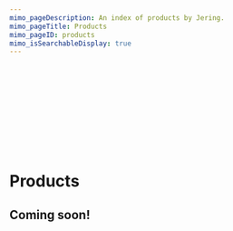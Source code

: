 ```yaml
---
mimo_pageDescription: An index of products by Jering.
mimo_pageTitle: Products
mimo_pageID: products
mimo_isSearchableDisplay: true
---
```


<div class="banner-small">
    <div class="banner-background">
        <svg>
            <use xlink:href="#custom-cube" />
        </svg>
    </div>
    <h1>Products</h1>
</div>

<div class="content">
<section>
<h2>Coming soon!</h2>
</section>
</div>